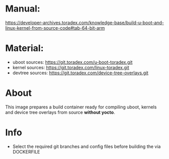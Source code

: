 # Manual:
https://developer-archives.toradex.com/knowledge-base/build-u-boot-and-linux-kernel-from-source-code#tab-64-bit-arm

# Material:
- uboot sources: https://git.toradex.com/u-boot-toradex.git
- kernel sources: https://git.toradex.com/linux-toradex.git
- devtree sources: https://git.toradex.com/device-tree-overlays.git

# About
This image prepares a build container ready for compiling uboot, kernels and device tree overlays from source **without yocto**.

# Info
- Select the required git branches and config files before building the via DOCKERFILE